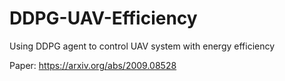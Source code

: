 # DDPG-UAV-Efficiency
Using DDPG agent to control UAV system with energy efficiency 

Paper: https://arxiv.org/abs/2009.08528
